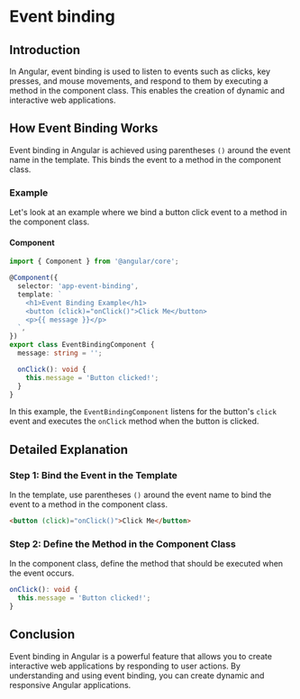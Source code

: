# Event binding

## Introduction
In Angular, event binding is used to listen to events such as clicks, key presses, and mouse movements, and respond to them by executing a method in the component class. This enables the creation of dynamic and interactive web applications.

## How Event Binding Works
Event binding in Angular is achieved using parentheses `()` around the event name in the template. This binds the event to a method in the component class.

### Example
Let's look at an example where we bind a button click event to a method in the component class.

#### Component

```typescript
import { Component } from '@angular/core';

@Component({
  selector: 'app-event-binding',
  template: `
    <h1>Event Binding Example</h1>
    <button (click)="onClick()">Click Me</button>
    <p>{{ message }}</p>
  `,
})
export class EventBindingComponent {
  message: string = '';

  onClick(): void {
    this.message = 'Button clicked!';
  }
}
```
In this example, the `EventBindingComponent` listens for the button's `click` event and executes the `onClick` method when the button is clicked.

## Detailed Explanation

### Step 1: Bind the Event in the Template
In the template, use parentheses `()` around the event name to bind the event to a method in the component class.

```html
<button (click)="onClick()">Click Me</button>
```
### Step 2: Define the Method in the Component Class
In the component class, define the method that should be executed when the event occurs.
```typescript
onClick(): void {
  this.message = 'Button clicked!';
}
````

## Conclusion

Event binding in Angular is a powerful feature that allows you to create interactive web applications by responding to user actions. By understanding and using event binding, you can create dynamic and responsive Angular applications.